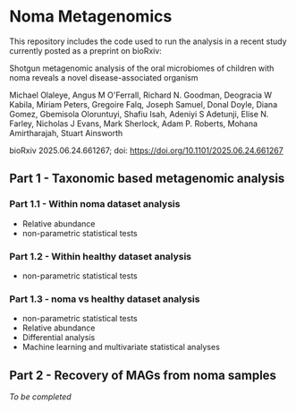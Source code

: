 # Noma Metagenomics

This repository includes the code used to run the analysis in a recent study currently posted as a preprint on bioRxiv:

Shotgun metagenomic analysis of the oral microbiomes of children with noma reveals a novel disease-associated organism

Michael Olaleye, Angus M O'Ferrall, Richard N. Goodman, Deogracia W Kabila, Miriam Peters, Gregoire Falq, Joseph Samuel, Donal Doyle, Diana Gomez, Gbemisola Oloruntuyi, Shafiu Isah, Adeniyi S Adetunji, Elise N. Farley, Nicholas J Evans, Mark Sherlock, Adam P. Roberts, Mohana Amirtharajah, Stuart Ainsworth

bioRxiv 2025.06.24.661267; doi: https://doi.org/10.1101/2025.06.24.661267

## Part 1 - Taxonomic based metagenomic analysis

### Part 1.1 - Within noma dataset analysis 
* Relative abundance
* non-parametric statistical tests

### Part 1.2 - Within healthy dataset analysis
* non-parametric statistical tests 

### Part 1.3 - noma vs healthy dataset analysis 
* non-parametric statistical tests 
* Relative abundance
* Differential analysis
* Machine learning and multivariate statistical analyses

## Part 2 - Recovery of MAGs from noma samples

*To be completed*
